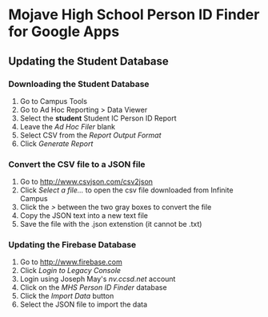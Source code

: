 # Mojave High School Person ID Finder for Google Apps

## Updating the Student Database

### Downloading the Student Database
1. Go to Campus Tools
2. Go to Ad Hoc Reporting > Data Viewer
3. Select the **student** Student IC Person ID Report
4. Leave the *Ad Hoc Filer* blank
5. Select CSV from the *Report Output Format*
6. Click *Generate Report*

### Convert the CSV file to a JSON file
1. Go to http://www.csvjson.com/csv2json
2. Click *Select a file...* to open the csv file downloaded from Infinite Campus
3. Click the *>* between the two gray boxes to convert the file
4. Copy the JSON text into a new text file
5. Save the file with the .json extenstion (it cannot be .txt)

### Updating the Firebase Database
1. Go to http://www.firebase.com
2. Click *Login to Legacy Console*
3. Login using Joseph May's *nv.ccsd.net* account
4. Click on the *MHS Person ID Finder* database
5. Click the *Import Data* button
6. Select the JSON file to import the data